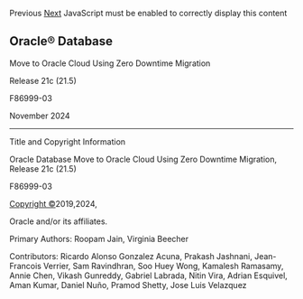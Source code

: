 Previous [Next](preface.md) JavaScript must be enabled to correctly display this content 

## Oracle® Database

Move to Oracle Cloud Using Zero Downtime Migration

Release 21c (21.5)

F86999-03

November 2024

* * *

Title and Copyright Information

Oracle Database Move to Oracle Cloud Using Zero Downtime Migration, Release 21c (21.5) 

F86999-03

[Copyright ©](https://docs.oracle.com/pls/topic/lookup?ctx=en/legal&id=cpyr)2019,2024, 

Oracle and/or its affiliates.

Primary Authors: Roopam Jain, Virginia Beecher

Contributors: Ricardo Alonso Gonzalez Acuna, Prakash Jashnani, Jean-Francois Verrier, Sam Ravindhran, Soo Huey Wong, Kamalesh Ramasamy, Annie Chen, Vikash Gunreddy, Gabriel Labrada, Nitin Vira, Adrian Esquivel, Aman Kumar, Daniel Nuño, Pramod Shetty, Jose Luis Velazquez